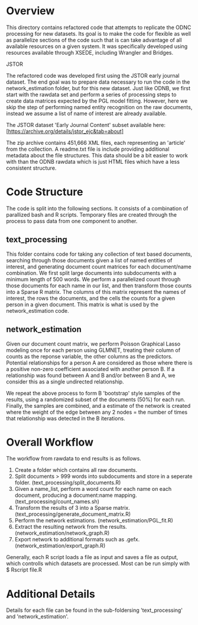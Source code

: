 # Overview

This directory contains refactored code that attempts to replicate the ODNC processing for new datasets.  Its goal is to make the code for flexible as well as parallelize sections of the code such that is can take advantage of all available resources on a given system.  It was specifically developed using resources available through XSEDE, including Wrangler and Bridges.

JSTOR

The refactored code was developed first using the JSTOR early journal dataset.  The end goal was to prepare data necessary to run the code in the network_estimation folder, but for this new dataset.  Just like ODNB, we first start with the rawdata set and perform a series of processing steps to create data matrices expected by the PGL model fitting.  However, here we skip the step of performing named entity recognition on the raw documents, instead we assume a list of name of interest are already available.

The JSTOR dataset 'Early Journal Content' subset available here: [https://archive.org/details/jstor_ejc&tab=about]

The zip archive contains 451,666 XML files, each representing an 'article' from the collection.  A readme.txt file is include providing additional metadata about the file structures.  This data should be a bit easier to work with than the ODNB rawdata which is just HTML files which have a less consistent structure.

# Code Structure

The code is split into the following sections.  It consists of a combination of parallized bash and R scripts.  Temporary files are created through the process to pass data from one component to another.

## text_processing

This folder contains code for taking any collection of text based documents, searching through those documents given a list of named entities of interest, and generating document count matrices for each document/name combination.  We first split large documents into subdocuments with a minimum length of 500 words.  We perform a parallelized count through those documents for each name in our list, and then transform those counts into a Sparse R matrix.  The columns of this matrix represent the names of interest, the rows the documents, and the cells the counts for a given person in a given document.  This matrix is what is used by the network_estimation code.

## network_estimation

Given our document count matrix, we perform Poisson Graphical Lasso modeling once for each person using GLMNET, treating their column of counts as the reponse variable, the other columns as the predictors.  Potential relationships for a person A are considered as those where there is a positive non-zero coefficient associated with another person B.  If a relationship was found between A and B and/or between B and A, we consider this as a single undirected relationship.

We repeat the above process to form B 'bootstrap' style samples of the results, using a randomized subset of the documents (50%) for each run.  Finally, the samples are combined, and a estimate of the network is created where the weight of the edge between any 2 nodes = the number of times that relationship was detected in the B iterations.

# Overall Workflow

The workflow from rawdata to end results is as follows.

1. Create a folder which contains all raw documents.
2. Split documents > 999 words into subdocuments and store in a seperate folder. (text_processing/split_documents.R)
3. Given a name_list, perform a word count for each name on each document, producing a document:name mapping. (text_processing/count_names.sh)
4. Transform the results of 3 into a Sparse matrix. (text_processing/generate_document_matrix.R)
5. Perform the network estimations. (network_estimation/PGL_fit.R)
6. Extract the resulting network from the results. (network_estimation/network_graph.R)
4. Export network to additional formats such as .gefx. (network_estimation/export_graph.R)

Generally, each R script loads a file as input and saves a file as output, which controlls which datasets are processed.  Most can be run simply with $ Rscript file.R

# Additional Details

Details for each file can be found in the sub-foldersing 'text_processing' and 'network_estimation'.








